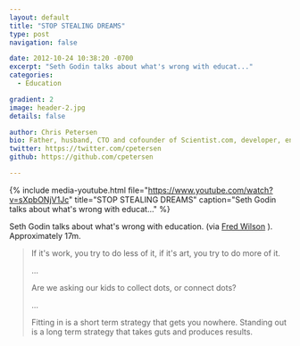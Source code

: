 ```yaml
---
layout: default
title: "STOP STEALING DREAMS"
type: post
navigation: false

date: 2012-10-24 10:38:20 -0700
excerpt: "Seth Godin talks about what's wrong with educat..."
categories:
  - Education

gradient: 2
image: header-2.jpg
details: false

author: Chris Petersen
bio: Father, husband, CTO and cofounder of Scientist.com, developer, entrepreneur and technologist.
twitter: https://twitter.com/cpetersen
github: https://github.com/cpetersen

---
```


{% include media-youtube.html file="https://www.youtube.com/watch?v=sXpbONjV1Jc" title="STOP STEALING DREAMS" caption="Seth Godin talks about what's wrong with educat..." %}

Seth Godin talks about what's wrong with education. (via  [Fred Wilson](http://www.avc.com/a_vc/2012/10/seth-godin-on-education.html) ). Approximately 17m.

 > 
 > 
 > If it's work, you try to do less of it, if it's art, you try to do more of it. 
 > 
 > ... 
 > 
 >  Are we asking our kids to collect dots, or connect dots? 
 > 
 > ... 
 > 
 >  Fitting in is a short term strategy that gets you nowhere. Standing out is a long term strategy that takes guts and produces results. 

